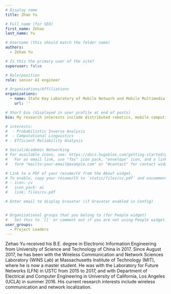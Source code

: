 ```yaml
---
# Display name
title: Zhao Yu

# Full name (for SEO)
first_name: Zehao
last_name: Yu

# Username (this should match the folder name)
authors:
  - Zehao Yu 

# Is this the primary user of the site?
superuser: false

# Role/position
role: senior AI engineer

# Organizations/Affiliations
organizations:
  - name: State Key Laboratory of Mobile Network and Mobile Multimedia Technology, ZTE Corporation, Shenzhen, China; Algorithm Department, Wireless Product Research and Development Institute, ZTE Corporation, Shanghai, China
    url: ''

# Short bio (displayed in user profile at end of posts)
bio: My research interests include distributed robotics, mobile computing and programmable matter.

# interests:
#  - Probabilistic Inverse Analysis
#  - Computational Linguistics
# - Efficient Reliability Analysis

# Social/Academic Networking
# For available icons, see: https://docs.hugoblox.com/getting-started/page-builder/#icons
#   For an email link, use "fas" icon pack, "envelope" icon, and a link in the
#   form "mailto:your-email@example.com" or "#contact" for contact widget.

# Link to a PDF of your resume/CV from the About widget.
# To enable, copy your resume/CV to `static/files/cv.pdf` and uncomment the lines below.
# - icon: cv
#   icon_pack: ai
#   link: files/cv.pdf

# Enter email to display Gravatar (if Gravatar enabled in Config)


# Organizational groups that you belong to (for People widget)
#   Set this to `[]` or comment out if you are not using People widget.
user_groups:
  - Project Leaders
---
```


Zehao Yu received his B.E. degree in Electronic Information Engineering from University of Science and Technology of China in 2017. Since August 2017, he has been with the Wireless Communication and Network Sciences Laboratory (WINS Lab) at Massachusetts Institute of Technology (MIT), where he is now a master student. He was with the Laboratory for Future Networks (LFN) in USTC from 2015 to 2017, and with Department of Electrical and Computer Engineering in University of California, Los Angeles (UCLA) in summer 2016. His current research interests include wireless communication and network localization.



